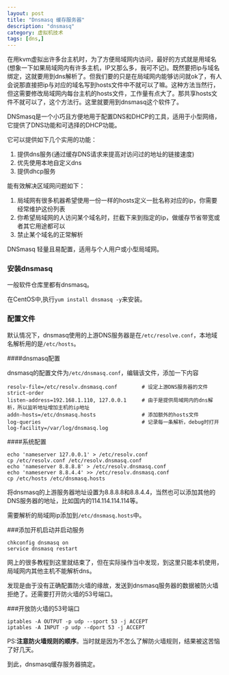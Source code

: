 ```yaml
---
layout: post
title: "Dnsmasq 缓存服务器"
description: "dnsmasq"
category: 虚拟机技术
tags: [dns,]
---
```


在用kvm虚拟出许多台主机时，为了方便局域网内访问，最好的方式就是用域名(想象一下如果局域网内有许多主机，IP又那么多，我可不记)。既然要把ip与域名绑定，这就要用到dns解析了。但我们要的只是在局域网内能够访问就ok了，有人会说那直接把ip与对应的域名写到hosts文件中不就可以了嘛。这种方法当然行，但这需要修改局域网内每台主机的hosts文件，工作量有点大了。那共享hosts文件不就可以了，这个方法行。这里就要用到dnsmasq这个软件了。


DNSmasq是一个小巧且方便地用于配置DNS和DHCP的工具，适用于小型网络，它提供了DNS功能和可选择的DHCP功能。

它可以提供如下几个实用的功能：

1. 提供dns服务(通过缓存DNS请求来提高对访问过的地址的链接速度)
2. 优先使用本地自定义dns
3. 提供dhcp服务

能有效解决区域网问题如下：

1. 局域网有很多机器希望使用一份一样的hosts定义一批名称对应的ip，你需要经常维护这份列表
2. 你希望局域网的人访问某个域名时，拦截下来到指定的ip，做缓存节省带宽或者其它用途都可以
3. 禁止某个域名的正常解析

DNSmasq 轻量且易配置，适用与个人用户或小型局域网。

### 安装dnsmasq
一般软件仓库里都有dnsmasq。

在CentOS中,执行`yum install dnsmasq -y`来安装。

### 配置文件

默认情况下，dnsmasq使用的上游DNS服务器是在`/etc/resolve.conf`，本地域名解析用的是`/etc/hosts`。

####dnsmasq配置

dnsmasq的配置文件为`/etc/dnsmasq.conf`，编辑该文件，添加一下内容

	resolv-file=/etc/resolv.dnsmasq.conf		# 设定上游DNS服务器的文件
	strict-order
	listen-address=192.168.1.110, 127.0.0.1     # 由于是提供局域网内的dns解析，所以监听地址增加主机的ip地址
	addn-hosts=/etc/dnsmasq.hosts               # 添加额外的hosts文件
	log-queries                                 # 记录每一条解析，debug时打开
	log-facility=/var/log/dnsmasq.log

####系统配置

    echo 'nameserver 127.0.0.1' > /etc/resolv.conf
	cp /etc/resolv.conf /etc/resolv.dnsmasq.conf
	echo 'nameserver 8.8.8.8' > /etc/resolv.dnsmasq.conf
	echo 'nameserver 8.8.4.4' >> /etc/resolv.dnsmasq.conf
	cp /etc/hosts /etc/dnsmasq.hosts

将dnsmasq的上游服务器地址设置为8.8.8.8和8.8.4.4，当然也可以添加其他的DNS服务器的地址，比如国内的114.114.114.114等。

需要解析的局域网ip添加到`/etc/dnsmasq.hosts`中。

###添加开机启动并启动服务

	chkconfig dnsmasq on
	service dnsmasq restart

网上的很多教程到这里就结束了，但在实际操作当中发现，到这里只能本机使用，局域网内其他主机不能解析dns。

发现是由于没有正确配置防火墙的缘故，发送到dnsmasq服务器的数据被防火墙拒绝了。还需要打开防火墙的53号端口。

###开放防火墙的53号端口

	iptables -A OUTPUT -p udp --sport 53 -j ACCEPT
	iptables -A INPUT -p udp --dport 53 -j ACCEPT
	
PS:**注意防火墙规则的顺序**。当时就是因为不怎么了解防火墙规则，结果被这苦恼了好几天。

到此，dnsmasq缓存服务器搞定。

